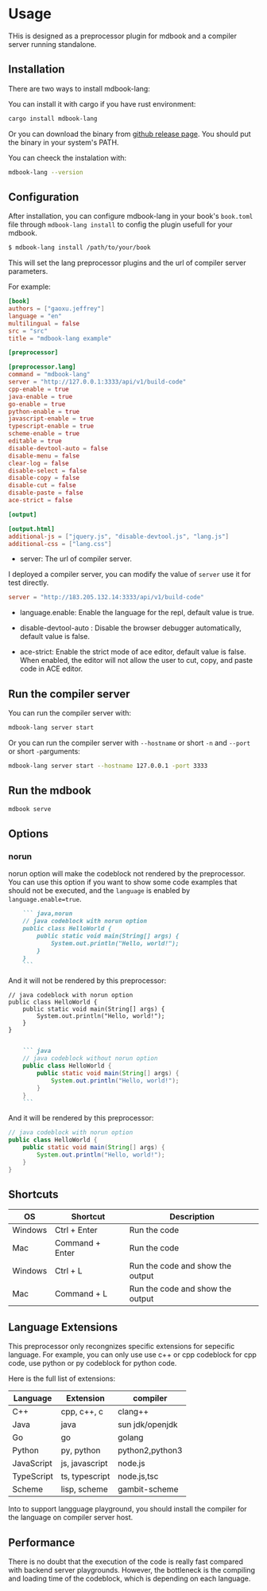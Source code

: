 # Usage

THis is designed as a preprocessor plugin for mdbook and a compiler server running standalone. 

## Installation

There are two ways to install mdbook-lang:

You can install it with cargo if you have rust environment:

```bash
cargo install mdbook-lang
```

Or you can download the binary from [github release page](https://github.com/GaoJeffrey/mdbook-lang). You should put the binary in your system's PATH.

You can cheeck the instalation with:
```bash
mdbook-lang --version
```
## Configuration

After installation, you can configure mdbook-lang in your book's `book.toml` file through `mdbook-lang install` to config the plugin usefull for your mdbook.

```bash
$ mdbook-lang install /path/to/your/book
```

This will set the lang preprocessor plugins and the url of compiler server parameters.

For example:

```toml
[book]
authors = ["gaoxu.jeffrey"]
language = "en"
multilingual = false
src = "src"
title = "mdbook-lang example"

[preprocessor]

[preprocessor.lang]
command = "mdbook-lang"
server = "http://127.0.0.1:3333/api/v1/build-code"
cpp-enable = true
java-enable = true
go-enable = true
python-enable = true
javascript-enable = true
typescript-enable = true
scheme-enable = true
editable = true
disable-devtool-auto = false
disable-menu = false
clear-log = false
disable-select = false
disable-copy = false
disable-cut = false
disable-paste = false
ace-strict = false

[output]

[output.html]
additional-js = ["jquery.js", "disable-devtool.js", "lang.js"]
additional-css = ["lang.css"]
```

- server: The url of compiler server.

I deployed a compiler server, you can modify the value of `server` use it for test directly.

```toml
server = "http://183.205.132.14:3333/api/v1/build-code"
```

- language.enable: Enable the language for the repl, default value is true.

- disable-devtool-auto : Disable the browser debugger automatically, default value is false.
- ace-strict: Enable the strict mode of ace editor, default value is false. When enabled, the editor will not allow the user to cut, copy, and paste code in ACE editor.


## Run the compiler server
You can run the compiler server with:
```bash
mdbook-lang server start
```

Or you can run the compiler server with `--hostname` or short `-n` and `--port` or short `-p`arguments:
```bash
mdbook-lang server start --hostname 127.0.0.1 -port 3333
```

## Run the mdbook
```bash
mdbook serve
```

## Options

### norun

norun option will make the codeblock not rendered by the preprocessor. You can use this option if you want to show some code examples that should not be executed, and the `language` is enabled by `language.enable=true`.

```markdown
    ``` java,norun
    // java codeblock with norun option
    public class HelloWorld {
        public static void main(String[] args) {
            System.out.println("Hello, world!");
        }
    }
    ```
```


And it will not be rendered by this preprocessor:

```java,norun
// java codeblock with norun option
public class HelloWorld {
    public static void main(String[] args) {
        System.out.println("Hello, world!");
    }
}
```

```markdown

    ``` java
    // java codeblock without norun option
    public class HelloWorld {
        public static void main(String[] args) {
            System.out.println("Hello, world!");
        }
    }
    ```

```

And it will be rendered by this preprocessor:

```java
// java codeblock with norun option
public class HelloWorld {
    public static void main(String[] args) {
        System.out.println("Hello, world!");
    }
}
```

## Shortcuts

|OS| Shortcut | Description |
| --- | --- | --- |
|Windows| Ctrl + Enter | Run the code |
|Mac| Command + Enter | Run the code |
|Windows| Ctrl + L | Run the code and show the output |
|Mac| Command + L | Run the code and show the output |

## Language Extensions

This preprocessor only recongnizes specific extensions for sepecific language. For example, you can only use use c++ or cpp codeblock for cpp code, use python or py codeblock for python code.

Here is the full list of extensions:

| Language | Extension | compiler |
| --- | --- | --- |
| C++ | cpp, c++, c| clang++|
| Java | java|sun jdk/openjdk|
| Go | go|golang|
| Python | py, python|python2,python3|
| JavaScript | js, javascript|node.js|
| TypeScript | ts, typescript|node.js,tsc|
| Scheme | lisp, scheme|gambit-scheme|

Into to support langguage playground, you should install the compiler for the language on compiler server host.


## Performance

There is no doubt that the execution of the code is really fast compared with backend server playgrounds. However, the bottleneck is the compiling and loading time of the codeblock, which is depending on each language.